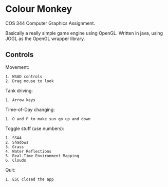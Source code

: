Colour Monkey
=============

COS 344 Computer Graphics Assignment.

Basically a really simple game engine using OpenGL. Written in java, using JOGL as the OpenGL wrapper library.

Controls
--------

Movement:

    1. WSAD controls
    2. Drag mouse to look

Tank driving:

    1. Arrow keys

Time-of-Day changing:

    1. O and P to make sun go up and down

Toggle stuff (use numbers):

    1. SSAA
    2. Shadows
    3. Grass
    4. Water Reflections
    5. Real-Time Environment Mapping
    6. Clouds

Quit:

    1. ESC closed the app
